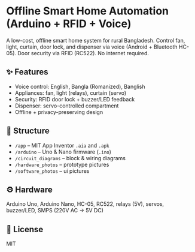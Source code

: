 # Offline Smart Home Automation (Arduino + RFID + Voice)

A low-cost, offline smart home system for rural Bangladesh. Control fan, light, curtain, door lock, and dispenser via voice (Android + Bluetooth HC-05). Door security via RFID (RC522). No internet required.

## ✨ Features
- Voice control: English, Bangla (Romanized), Banglish
- Appliances: fan, light (relays), curtain (servo)
- Security: RFID door lock + buzzer/LED feedback
- Dispenser: servo-controlled compartment
- Offline + privacy-preserving design

## 📂 Structure
- `/app` – MIT App Inventor `.aia` and `.apk`
- `/arduino` – Uno & Nano firmware (`.ino`)
- `/circuit_diagrams` – block & wiring diagrams
- `/hardware_photos` – prototype pictures
- `/software_photos` – ui pictures

## ⚙️ Hardware
Arduino Uno, Arduino Nano, HC-05, RC522, relays (5V), servos, buzzer/LED, SMPS (220V AC → 5V DC)

## 📜 License
MIT
